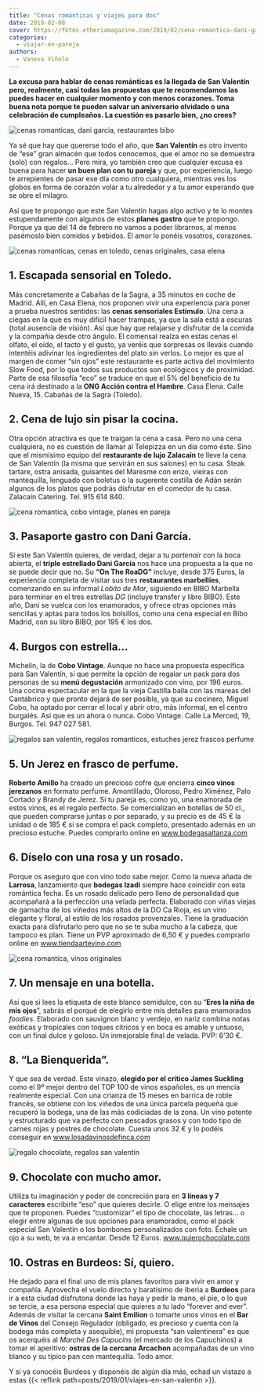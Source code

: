 ```yaml
---
title: "Cenas románticas y viajes para dos"
date: 2019-02-08
cover: https://fotos.etheriamagazine.com/2019/02/cena-romantica-dani-garcia.jpg
categories: 
  - viajar-en-pareja
authors: 
  - Vanesa Viñolo
---
```


**La excusa para hablar de cenas románticas es la llegada de San Valentín pero, 
realmente, casi todas las propuestas que te recomendamos las puedes hacer en cualquier 
momento y con menos corazones. Toma buena nota porque te pueden salvar un aniversario 
olvidado o una celebración de cumpleaños. La cuestión es pasarlo bien, ¿no crees?** 

![cenas romanticas, dani garcia, restaurantes bibo](https://fotos.etheriamagazine.com/2019/02/cena-romantica-dani-garcia.jpg "cenas romanticas, bibo dani garcia")

Ya sé que hay que quererse todo el año, que **San Valentín** es otro invento de “ese” 
gran almacén que todos conocemos, que el amor no se demuestra (solo) con regalos… Pero 
mira, yo también creo que cualquier excusa es buena para hacer **un buen plan con tu 
pareja** y que, por experiencia, luego te arrepientes de pasar ese día como otro 
cualquiera, mientras ves los globos en forma de corazón volar a tu alrededor y a tu amor 
esperando que se obre el milagro. 

Así que te propongo que este San Valentín hagas algo activo y te lo montes 
estupendamente con algunos de estos **planes gastro** que te propongo. Porque ya que del 
14 de febrero no vamos a poder librarnos, al menos pasémoslo bien comidos y bebidos. El 
amor lo ponéis vosotros, corazones. 

![cenas romanticas, cenas en toledo, cenas originales, casa elena](https://fotos.etheriamagazine.com/2019/02/Casa-Elena-cena-romantica.jpg "Cena sensorial Estímulo en Casa Elena (Toledo).")

## 1\. Escapada sensorial en Toledo.

Más concretamente a Cabañas de la Sagra, a 35 minutos en coche de Madrid. Allí, en Casa 
Elena, nos proponen vivir una experiencia para poner a prueba nuestros sentidos: las 
**cenas sensoriales Estímulo**. Una cena a ciegas en la que es muy difícil hacer 
trampas, ya que la sala está a oscuras (total ausencia de visión). Así que hay que 
relajarse y disfrutar de la comida y la compañía desde otro ángulo. El comensal realza 
en estas cenas el olfato, el oído, el tacto y el gusto, ya veréis que sorpresas os 
lleváis cuando intentéis adivinar los ingredientes del plato sin verlos. Lo mejor es que 
al margen de comer “sin ojos” este restaurante es parte activa del movimiento Slow Food, 
por lo que todos sus productos son ecológicos y de proximidad. Parte de esa filosofía 
“eco” se traduce en que el 5% del beneficio de tu cena irá destinado a la **ONG Acción 
contra el Hambre**. Casa Elena. Calle Nueva, 15. Cabañas de la Sagra (Toledo). 

## 2\. Cena de lujo sin pisar la cocina.

Otra opción atractiva es que te traigan la cena a casa. Pero no una cena cualquiera, no 
es cuestión de llamar al Telepizza en un día como éste. Sino que el mismísimo equipo del 
**restaurante de lujo Zalacaín** te lleve la cena de San Valentín (la misma que servirán 
en sus salones) en tu casa. Steak tartare, ostra anisada, guisantes del Maresme con 
erizo, vieiras con mantequilla, lenguado con boletus o la sugerente costilla de Adán 
serán algunos de los platos que podrás disfrutar en el comedor de tu casa. Zalacaín 
Catering. Tel. 915 614 840. 

![cena romantica, cobo vintage, planes en pareja](https://fotos.etheriamagazine.com/2019/02/cena-romantica-cobo-vintage.jpg "Restaurante Cobo Vintage. Molleja de ternera lacada, ajo negro, cremoso de zanahoria y lima.")

## 3\. Pasaporte gastro con Dani García.

Si este San Valentín quieres, de verdad, dejar a tu _partenair_ con la boca abierta, el 
**triple estrellado Dani García** nos hace una propuesta a la que no se puede decir que 
no. Su **“On The RoaDG”** incluye, desde 375 Euros, la experiencia completa de visitar 
sus tres **restaurantes marbellíes**, comenzando en su informal _Lobito de Mar_, 
siguiendo en BIBO Marbella para terminar en el tres estrellas _DG_ (incluye transfer y 
libro BIBO). Este año, Dani se vuelca con los enamorados, y ofrece otras opciones más 
sencillas y aptas para todos los bolsillos, como una cena especial en Bibo Madrid, con 
su libro BIBO, por 195 € los dos. 

## 4\. Burgos con estrella...

Michelín, la de **Cobo Vintage**. Aunque no hace una propuesta específica para San 
Valentín, sí que permite la opción de regalar un pack para dos personas de su **menú 
degustación** armonizado con vino, por 196 euros. Una cocina espectacular en la que la 
vieja Castilla baila con las mareas del Cantábrico y que pronto dejará de ser posible, 
ya que su cocinero, Miguel Cobo, ha optado por cerrar el local y abrir otro, más 
informal, en el centro burgalés. Así que es un ahora o nunca. Cobo Vintage. Calle La 
Merced, 19, Burgos. Tel. 947 027 581. 

![regalos san valentin, regalos romanticos, estuches jerez frascos perfume](https://fotos.etheriamagazine.com/2019/02/regalos-san-valentin-vino-jerez-perfume.jpg "Colección Roberto Amillo, vinos de Jerez en frasco de perfume.")

## 5\. Un Jerez en frasco de perfume.

**Roberto Amillo** ha creado un precioso cofre que encierra **cinco vinos jerezanos** en 
formato perfume. Amontillado, Oloroso, Pedro Ximénez, Palo Cortado y Brandy de Jerez. Si 
tu pareja es, como yo, una enamorada de estos vinos, es el regalo perfecto. Se 
comercializan en botellas de 50 cl., que pueden comprarse juntas o por separado, y su 
precio es de 45 € la unidad o de 185 € si se compra el pack completo, presentado además 
en un precioso estuche. Puedes comprarlo online en www.bodegasaltanza.com 

## 6\. Díselo con una rosa y un rosado.

Porque os aseguro que con vino todo sabe mejor. Como la nueva añada de **Larrosa**, 
lanzamiento que **bodegas Izadi** siempre hace coincidir con esta romántica fecha. Es un 
rosado delicado pero lleno de personalidad que acompañará a la perfección una velada 
perfecta. Elaborado con viñas viejas de garnacha de los viñedos más altos de la DO Ca 
Rioja, es un vino elegante y floral, al estilo de los rosados provenzales. Tiene la 
graduación exacta para disfrutarlo pero que no se te suba mucho a la cabeza, que tampoco 
es plan. Tiene un PVP aproximado de 6,50 € y puedes comprarlo online en 
www.tiendaartevino.com 

![cena romantica, vinos originales](https://fotos.etheriamagazine.com/2019/02/cena-romantica-nina-de-mis-ojos.jpg "No se puede decir más claro: “Eres la niña de mis ojos”.")

## 7\. Un mensaje en una botella.

Así que si lees la etiqueta de este blanco semidulce, con su “**Eres la niña de mis 
ojos**”, sabrás el porqué de elegirlo entre mis detalles para enamorados _foodies_. 
Elaborado con sauvignon blanc y verdejo, en nariz combina notas exóticas y tropicales 
con toques cítricos y en boca es amable y untuoso, con un final dulce y goloso. Un 
inmejorable final de velada. PVP: 6’30 €. 

## 8\. “La Bienquerida”.

Y que sea de verdad. Este vinazo, **elegido por el crítico James Suckling** como el 9º 
mejor dentro del TOP 100 de vinos españoles, es un mencía realmente especial. Con una 
crianza de 15 meses en barrica de roble francés, se obtiene con los viñedos de una única 
parcela pequeña que recuperó la bodega, una de las más codiciadas de la zona. Un vino 
potente y estructurado que va perfecto con pescados grasos y con todo tipo de carnes 
rojas y postres de chocolate. Cuesta unos 32 € y lo podéis conseguir en 
www.losadavinosdefinca.com 

![regalo chocolate, regalos san valentin](https://fotos.etheriamagazine.com/2019/02/regalo-chocolate-san-valentin.jpg "Tienes 3 líneas para escribir tu mensaje de amor.")

## 9\. Chocolate con mucho amor.

Utiliza tu imaginación y poder de concreción para en **3 líneas y 7 caracteres** 
escribirle “eso” que quieres decirle. O elige entre los mensajes que te proponen. Puedes 
“customizar” el tipo de chocolate, las letras… o elegir entre algunas de sus opciones 
para enamorados, como el pack especial San Valentín o los bombones personalizados con 
foto. Échale un ojo a su web, te va a encantar. Desde 12 Euros. www.quierochocolate.com 

## 10\. Ostras en Burdeos: Sí, quiero.

He dejado para el final uno de mis planes favoritos para vivir en amor y compañía. 
Aprovecha el vuelo directo y baratísimo de Iberia a **Burdeos** para ir a esta ciudad 
disfrutona donde las haya y pedir la mano, el pie, o lo que se tercie, a esa persona 
especial que quieres a tu lado “forever and ever”. Además de visitar la cercana **Saint 
Emilion** o tomarte unos vinos en el **Bar de Vinos** del Consejo Regulador (obligado, 
es precioso y cuenta con la bodega más completa y asequible), mi propuesta “san 
valentinera” es que os acerquéis al _Marché Des Capucins_ (el mercado de los Capuchinos) 
a tomar el aperitivo: **ostras de la cercana Arcachon** acompañadas de un vino blanco y 
su típico pan con mantequilla. Todo amor. 

Y si ya conocéis Burdeos y disponéis de algún día más, echad un vistazo a estas {{< 
reflink path=posts/2019/01/viajes-en-san-valentin >}}.
